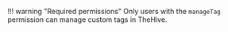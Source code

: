 !!! warning "Required permissions"
    Only users with the `manageTag` permission can manage custom tags in TheHive.
